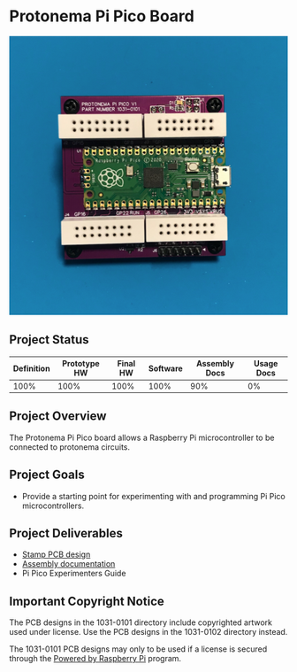 # Protonema Pi Pico Board
![Photo of a 1031A Pi Pico stamp](1031-8010/images/1031A.jpg)

## Project Status

Definition | Prototype HW | Final HW | Software | Assembly Docs | Usage Docs |
|-|-|-|-|-|-|
100% | 100% | 100% | 100% | 90% | 0% |

## Project Overview
The Protonema Pi Pico board allows a Raspberry Pi microcontroller to be connected to protonema circuits.

## Project Goals
* Provide a starting point for experimenting with and programming Pi Pico microcontrollers.

## Project Deliverables
* [Stamp PCB design](https://github.com/dslik/protonema/tree/main/stamps/1031A/1031-0102/latest)
* [Assembly documentation](https://dslik.github.io/protonema/stamps/1031A/1031-8010.pdf)
* Pi Pico Experimenters Guide

## Important Copyright Notice

The PCB designs in the 1031-0101 directory include copyrighted artwork used under license. Use the PCB designs in the 1031-0102 directory instead.

The 1031-0101 PCB designs may only to be used if a license is secured through the [Powered by Raspberry Pi](https://www.raspberrypi.com/for-industry/powered-by/) program.